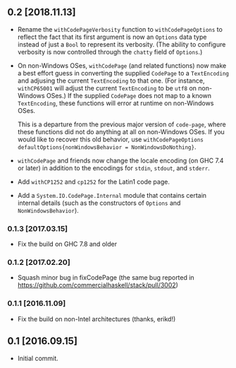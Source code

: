 ## 0.2 [2018.11.13]
* Rename the `withCodePageVerbosity` function to `withCodePageOptions` to
  reflect the fact that its first argument is now an `Options` data type
  instead of just a `Bool` to represent its verbosity. (The ability to
  configure verbosity is now controlled through the `chatty` field of
  `Options`.)
* On non-Windows OSes, `withCodePage` (and related functions) now make a best
  effort guess in converting the supplied `CodePage` to a `TextEncoding` and
  adjusing the current `TextEncoding` to that one. (For instance, `withCP65001`
  will adjust the current `TextEncoding` to be `utf8` on non-Windows OSes.)
  If the supplied `CodePage` does not map to a known `TextEncoding`, these
  functions will error at runtime on non-Windows OSes.

  This is a departure from the previous major version of `code-page`, where
  these functions did not do anything at all on non-Windows OSes. If you
  would like to recover this old behavior, use
  `withCodePageOptions defaultOptions{nonWindowsBehavior = NonWindowsDoNothing}`.
* `withCodePage` and friends now change the locale encoding (on GHC 7.4 or later)
  in addition to the encodings for `stdin`, `stdout`, and `stderr`.
* Add `withCP1252` and `cp1252` for the Latin1 code page.
* Add a `System.IO.CodePage.Internal` module that contains certain internal
  details (such as the constructors of `Options` and `NonWindowsBehavior`).

### 0.1.3 [2017.03.15]
* Fix the build on GHC 7.8 and older

### 0.1.2 [2017.02.20]
* Squash minor bug in fixCodePage (the same bug reported in
  https://github.com/commercialhaskell/stack/pull/3002)

### 0.1.1 [2016.11.09]
* Fix the build on non-Intel architectures (thanks, erikd!)

## 0.1 [2016.09.15]
* Initial commit.
